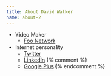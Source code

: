 ```yaml
---
title: About David Walker
name: about-2
---
```


* Video Maker
  * [Foo Network](http://foonetwork.space/)
* Internet personality
  * [Twitter](https://twitter.com/grax)
  * [LinkedIn](https://www.linkedin.com/in/davidalanwalker)
{% comment %}
  * [Google Plus](https://plus.google.com/u/0/+FooNetwork/videos)
{% endcomment %}